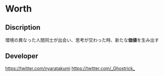 # Worth

## Discription
環境の異なった人間同士が出会い、思考が交わった時、新たな**価値**を生み出す

## Developer
  <https://twitter.com/nyaratakumi>
  <https://twitter.com/_Ghostrick_>
